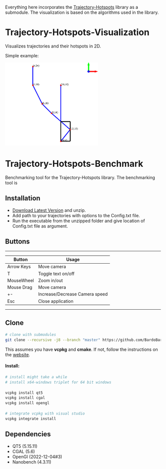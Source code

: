 Everything here incorporates the [Trajectory-Hotspots](https://github.com/NHLStenden-ISAL/Trajectory_Hotspots) library
as a submodule. The visualization is based on the algorithms used in the library.

# Trajectory-Hotspots-Visualization

Visualizes trajectories and their hotspots in 2D.

Simple example:

<img src=".github/images/simple_example.png" alt="simple_example" width="300vw" title="Trajectory"/>

# Trajectory-Hotspots-Benchmark

Benchmarking tool for the Trajectory-Hotspots library. The benchmarking tool is

## Installation

- [Download Latest Version](https://github.com/BardoBard/Trajectory-Hotspots-Visualization/releases/latest) and unzip.
- Add path to your trajectories with options to the Config.txt file.
- Run the executable from the unzipped folder and give location of Config.txt file as argument.

## Buttons

---
| Button     | Usage                          |
|------------|--------------------------------|
| Arrow Keys | Move camera                    |
| T          | Toggle text on/off             |
| MouseWheel | Zoom in/out                    |
| Mouse Drag | Move camera                    |
| +-         | Increase/Decrease Camera speed |
| Esc        | Close application              |
---

## Clone

```bash
# clone with submodules
git clone --recursive -j8 --branch "master" https://github.com/BardoBard/Trajectory-Hotspots-Visualization.git "Visualization"
```

This assumes you have **vcpkg** and **cmake**. If not, follow the instructions on
the [website](https://vcpkg.io/en/getting-started.html).

#### Install:

```bash
# install might take a while
# install x64-windows triplet for 64 bit windows

vcpkg install qt5
vcpkg install cgal
vcpkg install opengl

# integrate vcpkg with visual studio
vcpkg integrate install
```

## Dependencies

- QT5 (5.15.11)
- CGAL (5.6)
- OpenGl (2022-12-04#3)
- Nanobench (4.3.11)